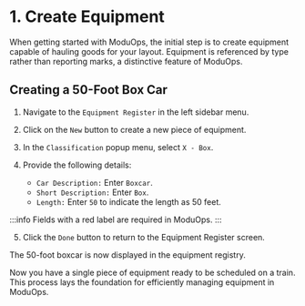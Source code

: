 # 1. Create Equipment

When getting started with ModuOps, the initial step is to create equipment capable of hauling goods for your layout. Equipment is referenced by type rather than reporting marks, a distinctive feature of ModuOps.

## Creating a 50-Foot Box Car

1. Navigate to the `Equipment Register` in the left sidebar menu.
2. Click on the `New` button to create a new piece of equipment.
3. In the `Classification` popup menu, select `X - Box`.
4. Provide the following details:

   - `Car Description:` Enter `Boxcar`.
   - `Short Description:` Enter `Box`.
   - `Length:` Enter `50` to indicate the length as 50 feet.

:::info
Fields with a red label are required in ModuOps.
:::

5. Click the `Done` button to return to the Equipment Register screen.

The 50-foot boxcar is now displayed in the equipment registry.

Now you have a single piece of equipment ready to be scheduled on a train. This process lays the foundation for efficiently managing equipment in ModuOps.
